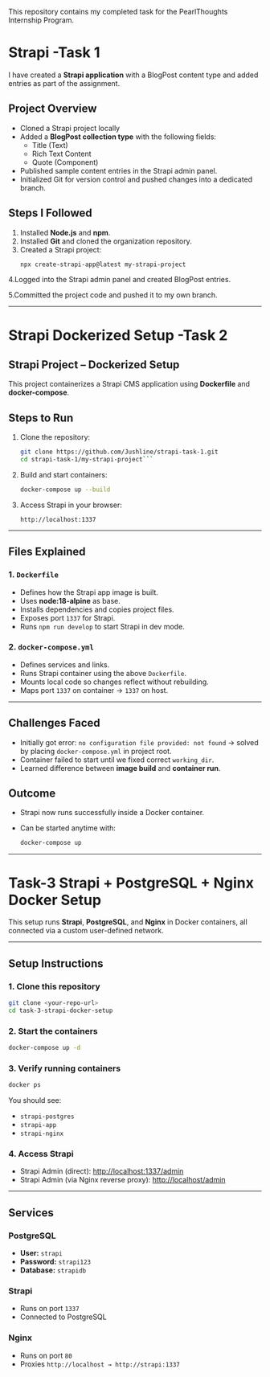 This repository contains my completed task for the PearlThoughts Internship Program.  
#  Strapi -Task 1  
I have created a **Strapi application** with a BlogPost content type and added entries as part of the assignment.


## Project Overview
- Cloned a Strapi  project locally
- Added a **BlogPost collection type** with the following fields:
  - Title (Text)
  - Rich Text Content
  - Quote (Component)
- Published sample content entries in the Strapi admin panel.
- Initialized Git for version control and pushed changes into a dedicated branch.



## Steps I Followed
1. Installed **Node.js** and **npm**.
2. Installed **Git** and cloned the organization repository.
3. Created a Strapi project:
   ```bash
   npx create-strapi-app@latest my-strapi-project
4.Logged into the Strapi admin panel and created BlogPost entries.

5.Committed the project code and pushed it to my own branch.

---

#  Strapi  Dockerized Setup -Task 2
## Strapi Project – Dockerized Setup

This project containerizes a Strapi CMS application using **Dockerfile** and **docker-compose**.



##  Steps to Run

1. Clone the repository:
   ```bash
   git clone https://github.com/Jushline/strapi-task-1.git
   cd strapi-task-1/my-strapi-project```


2. Build and start containers:

   ```bash
   docker-compose up --build
   ```

3. Access Strapi in your browser:

   ```
   http://localhost:1337
   ```

---

##  Files Explained

### 1. `Dockerfile`

* Defines how the Strapi app image is built.
* Uses **node:18-alpine** as base.
* Installs dependencies and copies project files.
* Exposes port `1337` for Strapi.
* Runs `npm run develop` to start Strapi in dev mode.

### 2. `docker-compose.yml`

* Defines services and links.
* Runs Strapi container using the above `Dockerfile`.
* Mounts local code so changes reflect without rebuilding.
* Maps port `1337` on container → `1337` on host.

---

## Challenges Faced

* Initially got error: `no configuration file provided: not found` → solved by placing `docker-compose.yml` in project root.
* Container failed to start until we fixed correct `working_dir`.
* Learned difference between **image build** and **container run**.



##  Outcome

* Strapi now runs successfully inside a Docker container.
* Can be started anytime with:

  ```bash
  docker-compose up
  ```

---


# Task-3 Strapi + PostgreSQL + Nginx Docker Setup

This setup runs **Strapi**, **PostgreSQL**, and **Nginx** in Docker containers, all connected via a custom user-defined network.

---

##  Setup Instructions

### 1. Clone this repository

```bash
git clone <your-repo-url>
cd task-3-strapi-docker-setup
```

### 2. Start the containers

```bash
docker-compose up -d
```

### 3. Verify running containers

```bash
docker ps
```

You should see:

* `strapi-postgres`
* `strapi-app`
* `strapi-nginx`

### 4. Access Strapi

* Strapi Admin (direct): [http://localhost:1337/admin](http://localhost:1337/admin)
* Strapi Admin (via Nginx reverse proxy): [http://localhost/admin](http://localhost/admin)

---

##  Services

### PostgreSQL

* **User:** `strapi`
* **Password:** `strapi123`
* **Database:** `strapidb`

### Strapi

* Runs on port `1337`
* Connected to PostgreSQL

### Nginx

* Runs on port `80`
* Proxies `http://localhost → http://strapi:1337`


